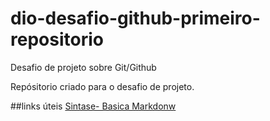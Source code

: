 # dio-desafio-github-primeiro-repositorio
Desafio de projeto sobre Git/Github

Repósitorio criado para o desafio de projeto.

##links úteis 
[Sintase- Basica Markdonw](https://www.markdownguide.org/basic-syntax/)
